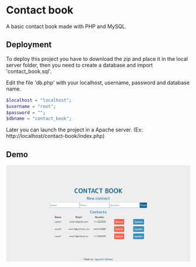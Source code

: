 # Contact book

A basic contact book made with PHP and MySQL.

## Deployment

To deploy this project you have to download the zip and place it in the local server folder, then you need to create a database and import 'contact_book.sql'.

Edit the file 'db.php' with your localhost, username, password and database name.

```php
$localhost = "localhost";
$username = "root";
$password = "";
$dbname = "contact_book";
```

Later you can launch the project in a Apache server. (Ex: http://localhost/contact-book/index.php)
## Demo

![](demo.png)
